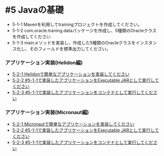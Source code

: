 # #5 Javaの基礎

- 5-1-1 Mavenを利用してtrainingプロジェクトを作成してください。
- 5-1-2 com.oracle.traning.dataパッケージを作成し、5種類のOracleクラスを作成してください
- 5-1-3 mainメソッドを実装し、作成した5種類のOracleクラスをインスタンス化し、そのフィールドを標準出力してください。

### アプリケーション実装(Helidon編)

- [5-2-1 Helidonで簡単なアプリケーションを実装してください](./Helidon_5-2-1.md)
- [5-2-2 #5-1-1で実装したアプリケーションをExecutable JARとして実行してください](./Helidon_5-2-2.md)
- [5-2-3 #5-1-1で実装したアプリケーションをコンテナとして実行してください](./Helidon_5-2-3.md)

### アプリケーション実装(Micronaut編)

- [5-2-1 Micronautで簡単なアプリケーションを実装してください](./Micronaut_5-2-1.md)
- [5-2-2 #5-1-1で実装したアプリケーションをExecutable JARとして実行してください](./Micronaut_5-2-2.md)
- [5-2-3 #5-1-1で実装したアプリケーションをコンテナとして実行してください](./Micronaut_5-2-3.md)
